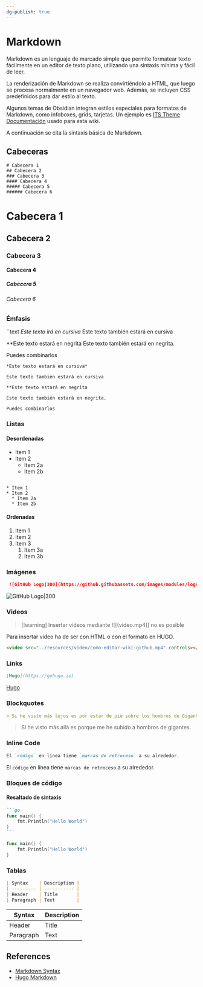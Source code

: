 ```yaml
---
dg-publish: true
---
```

# Markdown

Markdown es un lenguaje de marcado simple que permite formatear texto fácilmente en un editor de texto plano, utilizando una sintaxis mínima y fácil de leer.

La renderización de Markdown se realiza convirtiéndolo a HTML, que luego se procesa normalmente en un navegador web. Además, se incluyen CSS predefinidos para dar estilo al texto.

Algunos temas de Obsidian integran estilos especiales para formatos de Markdown, como infoboxes, grids, tarjetas. Un ejemplo es [ITS Theme Documentación](https://publish.obsidian.md/slrvb-docs/ITS+Theme/ITS+Theme) usado para esta wiki.

A continuación se cita la sintaxis básica de Markdown.

## Cabeceras

```
# Cabecera 1
## Cabecera 2
### Cabecera 3
#### Cabecera 4
##### Cabecera 5
###### Cabecera 6
```
# Cabecera 1
## Cabecera 2
### Cabecera 3
#### Cabecera 4
##### Cabecera 5
###### Cabecera 6

### Émfasis

``text
*Este texto irá en cursiva*
Este texto también estará en cursiva

**Este texto estará en negrita
Este texto también estará en negrita.

Puedes combinarlos
```
*Este texto estará en cursiva*

Este texto también estará en cursiva

**Este texto estará en negrita

Este texto también estará en negrita.

Puedes combinarlos
```

### Listas

#### Desordenadas
* Item 1
* Item 2
  * Item 2a
  * Item 2b
```

* Item 1
* Item 2
  * Item 2a
  * Item 2b
```

#### Ordenadas
1. Item 1
2. Item 2
3. Item 3
   1. Item 3a
   2. Item 3b

### Imágenes

```markdown
 ![GitHub Logo|300](https://github.githubassets.com/images/modules/logos_page/GitHub-Mark.png)
```

![GitHub Logo|300](https://github.githubassets.com/images/modules/logos_page/GitHub-Mark.png)

### Videos
> [!warning] Insertar videos mediante !\[[(video.mp4]\]  no es posible

Para insertar video ha de ser con HTML o con el formato en HUGO.

```html
<video src="../resources/video/como-editar-wiki-github.mp4" controls></video>
```


### Links

```markdown
[Hugo](https://gohugo.io)
```

[Hugo](https://gohugo.io)

### Blockquotes

```markdown
> Si he visto más lejos es por estar de pie sobre los hombros de Gigantes.
```

> Si he visto más allá es porque me he subido a hombros de gigantes.

### Inline Code

```markdown
El `código` en línea tiene `marcas de retroceso` a su alrededor.
```

El `código` en línea tiene `marcas de retroceso` a su alrededor.

### Bloques de código

#### Resaltado de sintaxis

````markdown
```go
func main() {
    fmt.Println("Hello World")
}
```
````

```go
func main() {
    fmt.Println("Hello World")
}
```

### Tablas

```markdown
| Syntax    | Description |
| --------- | ----------- |
| Header    | Title       |
| Paragraph | Text        |
```

| Syntax    | Description |
| --------- | ----------- |
| Header    | Title       |
| Paragraph | Text        |

## References
- [Markdown Syntax](https://www.markdownguide.org/basic-syntax/)
- [Hugo Markdown](https://gohugo.io/content-management/formats/#markdown)
